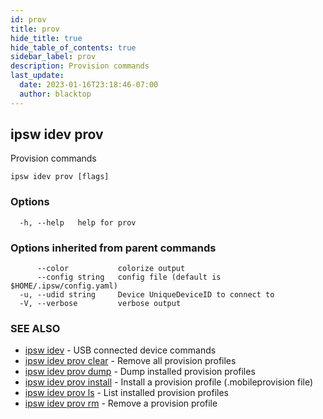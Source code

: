 ```yaml
---
id: prov
title: prov
hide_title: true
hide_table_of_contents: true
sidebar_label: prov
description: Provision commands
last_update:
  date: 2023-01-16T23:18:46-07:00
  author: blacktop
---
```

## ipsw idev prov

Provision commands

```
ipsw idev prov [flags]
```

### Options

```
  -h, --help   help for prov
```

### Options inherited from parent commands

```
      --color           colorize output
      --config string   config file (default is $HOME/.ipsw/config.yaml)
  -u, --udid string     Device UniqueDeviceID to connect to
  -V, --verbose         verbose output
```

### SEE ALSO

* [ipsw idev](/docs/cli/ipsw/idev)	 - USB connected device commands
* [ipsw idev prov clear](/docs/cli/ipsw/idev/prov/clear)	 - Remove all provision profiles
* [ipsw idev prov dump](/docs/cli/ipsw/idev/prov/dump)	 - Dump installed provision profiles
* [ipsw idev prov install](/docs/cli/ipsw/idev/prov/install)	 - Install a provision profile (.mobileprovision file)
* [ipsw idev prov ls](/docs/cli/ipsw/idev/prov/ls)	 - List installed provision profiles
* [ipsw idev prov rm](/docs/cli/ipsw/idev/prov/rm)	 - Remove a provision profile

